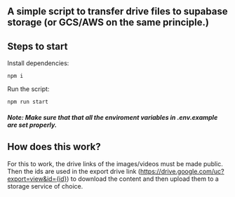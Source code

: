 ## A simple script to transfer drive files to supabase storage (or GCS/AWS on the same principle.)

## Steps to start

Install dependencies:

```
npm i
```

Run the script:

```
npm run start
```

##### Note: Make sure that that all the enviroment variables in .env.example are set properly.

## How does this work?

For this to work, the drive links of the images/videos must be made public. Then the ids are used in the export drive link (https://drive.google.com/uc?export=view&id={id}) to download the content and then upload them to a storage service of choice.
